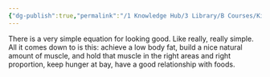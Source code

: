 ```yaml
---
{"dg-publish":true,"permalink":"/1 Knowledge Hub/3 Library/B Courses/Kinobody/Kinobody-The Warrior Shredding Program 2.0/","noteIcon":""}
---
```


There is a very simple equation for looking good. Like really, really simple. All it comes down to is this: achieve a low body fat, build a nice natural amount of muscle, and hold that muscle in the right areas and right proportion, keep hunger at bay, have a good relationship with foods.